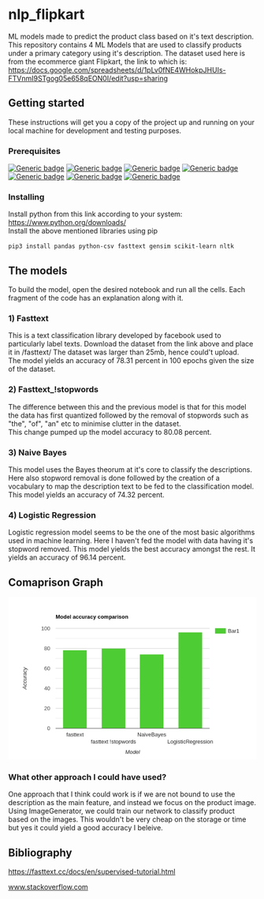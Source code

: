 # nlp_flipkart
ML models made to predict the product class based on it's text description.  
This repository contains 4 ML Models that are used to classify products under a primary category using it's description.
The dataset used here is from the ecommerce giant Flipkart, the link to which is: https://docs.google.com/spreadsheets/d/1pLv0fNE4WHokpJHUIs-FTVnmI9STgog05e658qEON0I/edit?usp=sharing

## Getting started
These instructions will get you a copy of the project up and running on your local machine for development and testing purposes.

### Prerequisites
[![Generic badge](https://img.shields.io/badge/python-blue.svg)](https://www.python.org/)
[![Generic badge](https://img.shields.io/badge/pandas-red.svg)](https://pandas.pydata.org/)
[![Generic badge](https://img.shields.io/badge/csv-white.svg)](https://docs.python.org/3/library/csv.html)
[![Generic badge](https://img.shields.io/badge/fasttext-purple.svg)](https://fasttext.cc/)
[![Generic badge](https://img.shields.io/badge/gensim-yellow.svg)](https://pypi.org/project/gensim/)
[![Generic badge](https://img.shields.io/badge/scikitlearn-black.svg)](https://scikit-learn.org/stable/index.html)
[![Generic badge](https://img.shields.io/badge/nltk-green.svg)](https://www.nltk.org/)

### Installing
Install python from this link according to your system: 
https://www.python.org/downloads/  
Install the above mentioned libraries using pip
```
pip3 install pandas python-csv fasttext gensim scikit-learn nltk

```
## The models
To build the model, open the desired notebook and run all the cells. Each fragment of the code has an explanation along with it.
### 1) Fasttext
This is a text classification library developed by facebook used to particularly label texts. Download the dataset from the link above and place it in /fasttext/ The dataset was larger than 25mb, hence could't upload.  
The model yields an accuracy of 78.31 percent in 100 epochs given the size of the dataset.
### 2) Fasttext_!stopwords
The difference between this and the previous model is that for this model the data has first quantized followed by the removal of stopwords such as "the", "of", "an" etc to minimise clutter in the dataset.  
This change pumped up the model accuracy to 80.08 percent.
### 3) Naive Bayes
This model uses the Bayes theorum at it's core to classify the descriptions. Here also stopword removal is done followed by the creation of a vocabulary to map the description text to be fed to the classification model.  
This model yields an accuracy of 74.32 percent.
### 4) Logistic Regression
Logistic regression model seems to be the one of the most basic algorithms used in machine learning. Here I haven't fed the model with data having it's stopword removed. 
This model yields the best accuracy amongst the rest. It yields an accuracy of 96.14 percent.

## Comaprison Graph
<img src="./model_comparison.png">

### What other approach I could have used?
One approach that I think could work is if we are not bound to use the description as the main feature, and instead we focus on the product image. Using ImageGenerator, we could train our network to classify product based on the images. This wouldn't be very cheap on the storage or time but yes it could yield a good accuracy I beleive.

## Bibliography
https://fasttext.cc/docs/en/supervised-tutorial.html  

www.stackoverflow.com
